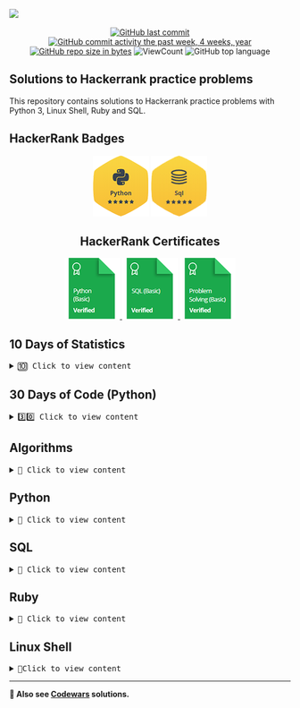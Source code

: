 ![](http://neiu.acm.org/wp-content/uploads/2014/11/hackerrank.png)

<div id="badges" align="center">

[![GitHub last commit](https://img.shields.io/github/last-commit/QuantumFluxx/HackerRank_solutions.svg)](https://github.com/QuantumFluxx/HackerRank_solutions) 
[![GitHub commit activity the past week, 4 weeks, year](https://img.shields.io/github/commit-activity/y/QuantumFluxx/HackerRank_solutions.svg)](https://github.com/QuantumFluxx/HackerRank_solutions) 
[![GitHub repo size in bytes](https://img.shields.io/github/repo-size/QuantumFluxx/HackerRank_solutions.svg)](https://github.com/QuantumFluxx/HackerRank_solutions)
![ViewCount](https://views.whatilearened.today/views/github/QuantumFluxx/HackerRank_solutions.svg?cache=remove)
![GitHub top language](https://img.shields.io/github/languages/top/QuantumFluxx/HackerRank_solutions.svg?style=flat)

</div>

## Solutions to Hackerrank practice problems

This repository contains solutions to Hackerrank practice problems with Python 3, Linux Shell, Ruby and SQL.

## HackerRank Badges
<div id="badges" align="center">

![Python](https://github.com/QuantumFluxx/HackerRank_solutions/blob/main/Badges/python_5_star.png)
![SQL](https://github.com/QuantumFluxx/HackerRank_solutions/blob/main/Badges/sql_5_star.png)

</div>

<div id="badges" align="center">

## HackerRank Certificates

<a href="https://github.com/QuantumFluxx/HackerRank_solutions/blob/main/Skill%20Certifications/Python%20(basic)%20certificate.png">
    <img src="https://github.com/QuantumFluxx/HackerRank_solutions/blob/main/Badges/python_basic_skill.png" alt="Python (Basic) Certificate"/>
</a>
<a href="https://github.com/QuantumFluxx/HackerRank_solutions/blob/main/Skill%20Certifications/SQL%20(basic).png">
    <img src="https://github.com/QuantumFluxx/HackerRank_solutions/blob/main/Badges/sql_basic_skill.png" alt="SQL (Basic) Certificate"/>
</a>
<a href="https://github.com/QuantumFluxx/HackerRank_solutions/blob/main/Skill%20Certifications/Problem%20Solving%20(Basic)%20Certificate.png">
    <img src="https://github.com/QuantumFluxx/HackerRank_solutions/blob/main/Badges/problem_solving_basic_skill.png" alt="Problem solving (Basic) Certificate"/>
</a>

</div>

## 10 Days of Statistics

<details>
<summary><kbd>🔟 Сlick to view content</kbd></summary>

* [Day 0 - Mean, Median, and Mode](https://github.com/QuantumFluxx/HackerRank_solutions/blob/main/10%20Days%20of%20Statistics/Day%200%20-%20Mean%2C%20Median%2C%20and%20Mode.py)
* [Day 0 - Weighted Mean](https://github.com/QuantumFluxx/HackerRank_solutions/blob/main/10%20Days%20of%20Statistics/Day%200%20-%20Weighted%20Mean.py)
    
</details>

## 30 Days of Code (Python)

<details>
<summary><kbd>3️⃣0️⃣ Сlick to view content</kbd></summary>
    
* [Day 0 - Hello, World](https://github.com/QuantumFluxx/HackerRank_solutions/blob/main/30%20days%20of%20code/Python/Day%200%20-%20Hello%2C%20World.py)
* [Day 1 - Data Types](https://github.com/QuantumFluxx/HackerRank_solutions/blob/main/30%20days%20of%20code/Python/Day%201%20-%20Data%20Types.py)
* [Day 2 - Operators](https://github.com/QuantumFluxx/HackerRank_solutions/blob/main/30%20days%20of%20code/Python/Day%202%20-%20Operators.py)
    
</details>

## Algorithms

<details>
<summary><kbd>🔧 Сlick to view content</kbd></summary>

* [Warmup](https://github.com/QuantumFluxx/HackerRank_solutions/tree/main/Algorithms/Warmup)

</details>

## Python

<details>
<summary><kbd>🐍 Сlick to view content</kbd></summary>
  
* [Introduction](https://github.com/QuantumFluxx/HackerRank_solutions/tree/main/Python/Introduction)
* [Basic Data Types](https://github.com/QuantumFluxx/HackerRank_solutions/tree/main/Python/Basic%20Data%20Types)
* [Strings](https://github.com/QuantumFluxx/HackerRank_solutions/tree/main/Python/Strings)
* [Sets](https://github.com/QuantumFluxx/HackerRank_solutions/tree/main/Python/Sets)
* [Math](https://github.com/QuantumFluxx/HackerRank_solutions/tree/main/Python/Math)
* [Itertools](https://github.com/QuantumFluxx/HackerRank_solutions/tree/main/Python/Itertools)
  
</details>


## SQL

<details>
<summary><kbd>📘 Сlick to view content</kbd></summary>
  
* [Basic Select](https://github.com/QuantumFluxx/HackerRank_solutions/tree/main/SQL/Basic%20Select)
* [Advanced Select](https://github.com/QuantumFluxx/HackerRank_solutions/tree/main/SQL/Advanced%20Select)
* [Aggregation](https://github.com/QuantumFluxx/HackerRank_solutions/tree/main/SQL/Aggregation)
* [Basic Join](https://github.com/QuantumFluxx/HackerRank_solutions/tree/main/SQL/Basic%20Join)
* [Advanced Join](https://github.com/QuantumFluxx/HackerRank_solutions/tree/main/SQL/Advanced%20Join)
* [Alternative Queries](https://github.com/QuantumFluxx/HackerRank_solutions/tree/main/SQL/Alternative%20Queries)
    
</details>

## Ruby

<details>
<summary><kbd>💎 Сlick to view content</kbd></summary>

* [Introduction](https://github.com/QuantumFluxx/HackerRank_solutions/tree/main/Ruby/Introduction)
* [Control Structures](https://github.com/QuantumFluxx/HackerRank_solutions/tree/main/Ruby/Control%20Structures)
* [Arrays and Hashes](https://github.com/QuantumFluxx/HackerRank_solutions/tree/main/Ruby/Arrays%20and%20Hashes)
* [Enumerables](https://github.com/QuantumFluxx/HackerRank_solutions/tree/main/Ruby/Enumerables)
    
</details>

## Linux Shell
<details>
<summary> <kbd>🐧Сlick to view content</kbd> </summary>

### Solutions
* [Bash](https://github.com/QuantumFluxx/HackerRank_solutions/tree/main/Linux%20Shell/Bash)
* [Text Processing](https://github.com/QuantumFluxx/HackerRank_solutions/tree/main/Linux%20Shell/Text%20Processing)
* [Arrays in Bash](https://github.com/QuantumFluxx/HackerRank_solutions/tree/main/Linux%20Shell/Arrays%20in%20Bash)
* [Grep Sed Awk](https://github.com/QuantumFluxx/HackerRank_solutions/tree/main/Linux%20Shell/Grep%20Sed%20Awk)

### Tutorials and Relevant Materials
* [Shell Scripting video tutorial](https://www.youtube.com/watch?v=hwrnmQumtPw)
* [Loops in Bash](https://www.cyberciti.biz/faq/bash-for-loop/)
* [Cut](https://www.geeksforgeeks.org/cut-command-linux-examples/)
* [Array Tutorial](https://www.thegeekstuff.com/2010/06/bash-array-tutorial/)
* [Quick guide to shell scripts](http://www.panix.com/~elflord/unix/bash-tute.html)

</details>

-------------

**🥋 Also see [Codewars](https://github.com/QuantumFluxx/codewars_solutions) solutions.**
